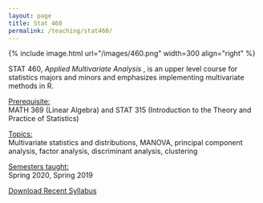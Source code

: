 ```yaml
---
layout: page
title: Stat 460
permalink: /teaching/stat460/
---
```



{% include image.html url="/images/460.png" width=300 align="right" %} 

STAT 460, <i>Applied Multivariate Analysis </i>, is an upper level course for statistics majors and minors and emphasizes implementing multivariate methods in R.

<u>Prerequisite:</u><br>
MATH 369 (Linear Algebra) and STAT 315 (Introduction to the Theory and Practice of Statistics)

<u>Topics:</u> <br>
Multivariate statistics and distributions, MANOVA, principal component analysis, factor analysis, discriminant analysis, clustering

<u>Semesters taught:</u><br>
Spring 2020, Spring 2019

[Download Recent Syllabus](/teaching/460-syllabus.pdf)
